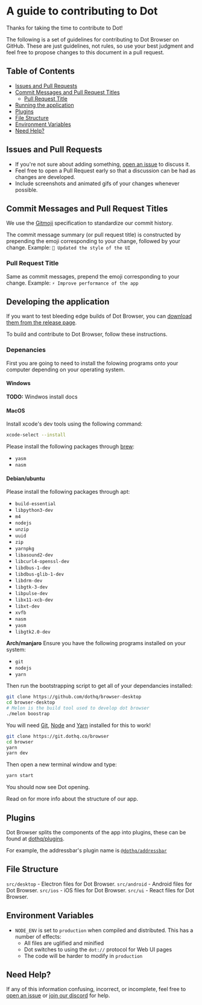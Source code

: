 # A guide to contributing to Dot

Thanks for taking the time to contribute to Dot!

The following is a set of guidelines for contributing to Dot Browser
on GitHub. These are just guidelines, not rules, so use your best judgment and
feel free to propose changes to this document in a pull request.

## Table of Contents

- [Issues and Pull Requests](#issues-and-pull-requests)
- [Commit Messages and Pull Request Titles](#commit-messages-and-pull-request-titles)
  - [Pull Request Title](#pull-request-title)
- [Running the application](#running-the-application)
- [Plugins](#plugins)
- [File Structure](#file-structure)
- [Environment Variables](#environment-variables)
- [Need Help?](#need-help)

## Issues and Pull Requests

* If you're not sure about adding something, [open an issue](https://github.com/dothq/browser/issues/new) to discuss it.
* Feel free to open a Pull Request early so that a discussion can be had as changes are developed.
* Include screenshots and animated gifs of your changes whenever possible.

## Commit Messages and Pull Request Titles

We use the [Gitmoji](https://gitmoji.carloscuesta.me/) specification to standardize our commit history.

The commit message summary (or pull request title) is constructed by prepending the emoji corresponding to your change, followed by your change.
Example: `💄 Updated the style of the UI`

### Pull Request Title

Same as commit messages, prepend the emoji corresponding to your change.
Example: `⚡ Improve performance of the app`

## Developing the application

If you want to test bleeding edge builds of Dot Browser, you can [download them from the release page](https://github.com/dothq/browser-desktop/releases).

To build and contribute to Dot Browser, follow these instructions. 

### Depenancies

First you are going to need to install the folowing programs onto your computer depending on your operating system.

#### Windows
**TODO:** Windwos install docs

#### MacOS
Install xcode's dev tools using the following command:
```bash
xcode-select --install
```
Please install the following packages through [brew](https://brew.sh):
 - `yasm`
 - `nasm`

#### Debian/ubuntu
Please install the following packages through apt:
 - `build-essential`
 - `libpython3-dev`
 - `m4`
 - `nodejs`
 - `unzip`
 - `uuid`
 - `zip`
 - `yarnpkg`
 - `libasound2-dev`
 - `libcurl4-openssl-dev`
 - `libdbus-1-dev`
 - `libdbus-glib-1-dev`
 - `libdrm-dev`
 - `libgtk-3-dev`
 - `libpulse-dev`
 - `libx11-xcb-dev`
 - `libxt-dev`
 - `xvfb`
 - `nasm`
 - `yasm`
 - `libgtk2.0-dev`

**Arch/manjaro**
Ensure you have the following programs installed on your system: 
 - `git`
 - `nodejs`
 - `yarn`
 
Then run the bootstrapping script to get all of your dependancies installed:
```bash
git clone https://github.com/dothq/browser-desktop
cd browser-desktop
# Melon is the build tool used to develop dot browser
./melon boostrap
```

You will need [Git](https://git-scm.com), [Node](https://nodejs.org) and [Yarn](https://yarnpkg.com/) installed for this to work!

```bash
git clone https://git.dothq.co/browser
cd browser
yarn
yarn dev
```

Then open a new terminal window and type:

```bash
yarn start
```

You should now see Dot opening.

Read on for more info about the structure of our app.

## Plugins

Dot Browser splits the components of the app into plugins, these can be found at [dothq/plugins](https://git.dothq.co/plugins).

For example, the addressbar's plugin name is [`@dothq/addressbar`](https://npm.im/@dothq/addressbar)

## File Structure

`src/desktop` - Electron files for Dot Browser.
`src/android` - Android files for Dot Browser.
`src/ios` - iOS files for Dot Browser.
`src/ui` - React files for Dot Browser.

## Environment Variables

- `NODE_ENV` is set to `production` when compiled and distributed. This has a number of effects:
  - All files are uglified and minified
  - Dot switches to using the `dot://` protocol for Web UI pages
  - The code will be harder to modify in `production`

[electronjs.org]: https://electronjs.org
[electron/electron]: https://github.com/electron/electron
[electron/electron-i18n]: https://github.com/electron/electron-i18n

## Need Help?

If any of this information confusing, incorrect, or incomplete, feel free to
[open an issue](https://github.com/dothq/browser/issues/new) or [join our discord](https://invite.gg/dot)
for help.
